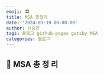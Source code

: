 ```yaml
---
emoji: 🏛️
title: MSA 총정리
date: '2024-03-19 00:00:00'
author: 신승민
tags: 블로그 github-pages gatsby MSA
categories: 블로그
---
```

## 🚀 MSA 총 정 리

```toc
```